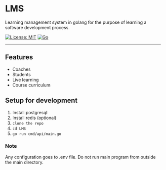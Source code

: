 # LMS
Learning management system in golang for the purpose of learning a software development process.

[![License: MIT](https://img.shields.io/badge/license-MIT-informational)](https://github.com/cbrom/LMS/blob/master/LICENSE)
[![Go](https://github.com/cbrom/LMS/workflows/Go/badge.svg?branch=dev)](https://github.com/cbrom/LMS/actions?query=workflow%3A%22Go%22)

---

## Features

* Coaches
* Students
* Live learning
* Course curriculum 

## Setup for development

1. Install postgresql
2. Install redis (optional)
3. ```clone the repo```
4. ```cd LMS```
5. ```go run cmd/api/main.go```

### Note
Any configuration goes to .env file.
Do not run main program from outside the main directory.
